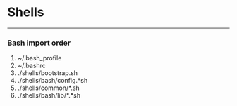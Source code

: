 # Shells

---
### Bash import order

1. ~/.bash_profile
2. ~/.bashrc
3. ./shells/bootstrap.sh
4. ./shells/bash/config.*sh
5. ./shells/common/*.sh
6. ./shells/bash/lib/*.*sh
